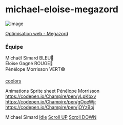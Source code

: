 # michael-eloise-megazord

![image](https://user-images.githubusercontent.com/78884924/151389026-3d871b0e-6c7f-4eca-bce0-bc82472b9860.png)

[Optimisation web - Megazord](https://smnarnold.com/projets/megazord)

### Équipe

Michaël Simard BLEU🔵 </br>
Éloïse Gagné ROUGE🔴 </br>
Pénélope Morrisson VERT🟢

[coolors](https://coolors.co/0c1618-004643-faf4d3-d1ac00-f6be9a)

Animations Sprite sheet
Pénélope Morrisson
https://codepen.io/Champire/pen/yLpKbxv
https://codepen.io/Champire/pen/gOoeWjr
https://codepen.io/Champire/pen/jOYzBbj

Michael Simard
[Idle](https://codepen.io/micha-l-simard/pen/zYpJbjR)
[Scroll UP](https://codepen.io/micha-l-simard/pen/mdpGgJJ)
[Scroll DOWN](https://codepen.io/micha-l-simard/pen/oNpPONR)

